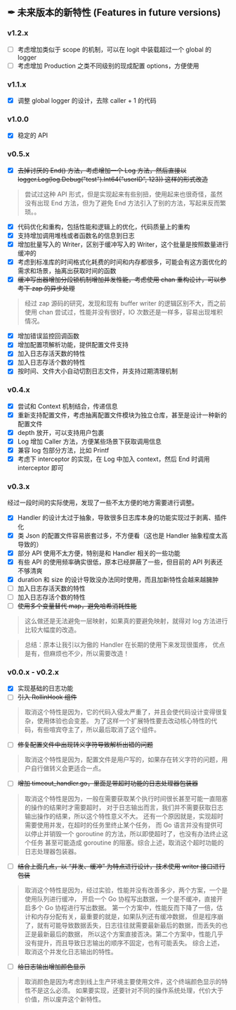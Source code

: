 ## ✒ 未来版本的新特性 (Features in future versions)

### v1.2.x

* [ ] 考虑增加类似于 scope 的机制，可以在 logit 中装载超过一个 global 的 logger
* [ ] 考虑增加 Production 之类不同级别的现成配置 options，方便使用

### v1.1.x

* [x] 调整 global logger 的设计，去除 caller + 1 的代码

### v1.0.0

* [x] 稳定的 API

### v0.5.x

* [x] ~~去掉讨厌的 End() 方法，考虑增加一个 Log 方法，然后直接以 logger.Log(log.Debug("test").Int64("userID", 123)) 这样的形式改造~~

> 尝试过这种 API 形式，但是实现起来有些别扭，使用起来也很奇怪，虽然没有出现 End 方法，但为了避免 End 方法引入了别的方法，写起来反而繁琐。。

* [x] 代码优化和重构，包括性能和逻辑上的优化，代码质量上的重构
* [x] 支持增加调用堆栈或者函数名的信息到日志
* [x] 增加批量写入的 Writer，区别于缓冲写入的 Writer，这个批量是按照数量进行缓冲的
* [x] 考虑到标准库的时间格式化耗费的时间和内存都很多，可能会有这方面优化的需求和场景，抽离出获取时间的函数
* [x] ~~缓冲写出器增加分段锁机制增加并发性能，考虑使用 chan 重构设计，可以参考下 zap 的异步处理~~

> 经过 zap 源码的研究，发现和现有 buffer writer 的逻辑区别不大，而之前使用 chan 尝试过，性能并没有很好，IO 次数还是一样多，容易出现堆积情况。

* [x] 增加错误监控回调函数
* [x] 增加配置项解析功能，提供配置文件支持
* [x] 加入日志存活天数的特性
* [x] 加入日志存活个数的特性
* [x] 按时间、文件大小自动切割日志文件，并支持过期清理机制

### v0.4.x

* [x] 尝试和 Context 机制结合，传递信息
* [x] 重新支持配置文件，考虑抽离配置文件模块为独立仓库，甚至是设计一种新的配置文件
* [x] depth 放开，可以支持用户包裹
* [x] Log 增加 Caller 方法，方便某些场景下获取调用信息
* [x] 兼容 log 包部分方法，比如 Printf
* [x] 考虑下 interceptor 的实现，在 Log 中加入 context，然后 End 时调用 interceptor 即可

### v0.3.x

经过一段时间的实际使用，发现了一些不太方便的地方需要进行调整。

* [x] Handler 的设计太过于抽象，导致很多日志库本身的功能实现过于剥离、插件化
* [x] 类 Json 的配置文件容易嵌套过多，不方便看（这也是 Handler 抽象程度太高导致的）
* [x] 部分 API 使用不太方便，特别是和 Handler 相关的一些功能
* [x] 有些 API 的使用频率确实很低，原本已经屏蔽了一些，但目前的 API 列表还不够清爽
* [x] duration 和 size 的设计导致没办法同时使用，而且加新特性会越来越臃肿
* [ ] 加入日志存活天数的特性
* [ ] 加入日志存活个数的特性
* [ ] ~~使用多个变量替代 map，避免哈希消耗性能~~

> 这么做还是无法避免一层映射，如果真的要避免映射，就得对 log 方法进行比较大幅度的改造。

> 总结：原本让我引以为傲的 Handler 在长期的使用下来发现很蛋疼，
> 优点是有，但麻烦也不少，所以需要改造！

### v0.0.x - v0.2.x

* [x] 实现基础的日志功能
* [ ] ~~引入 RollinHook 组件~~

> 取消这个特性是因为，它的代码入侵太严重了，并且会使代码设计变得很复杂，使用体验也会变差。
> 为了这样一个扩展特性要去改动核心特性的代码，有些喧宾夺主了，所以最后取消了这个组件。

* [ ] ~~修复配置文件中出现转义字符导致解析出错的问题~~

> 取消这个特性是因为，配置文件是用户写的，如果存在转义字符的问题，用户自行做转义会更适合一点。

* [ ] ~~增加 timeout_handler.go，里面是带超时功能的日志处理器包装器~~

> 取消这个特性是因为，一般在需要获取某个执行时间很长甚至可能一直阻塞的操作的结果时才需要超时，
> 对于日志输出而言，我们并不需要获取日志输出操作的结果，所以这个特性意义不大。
> 还有一个原因就是，实现超时需要使用并发，在超时的任务里终止某个任务，
> 而 Go 语言并没有提供可以停止并销毁一个 goroutine 的方法，所以即使超时了，也没有办法终止这个任务
> 甚至可能造成 goroutine 的阻塞。综合上述，取消这个超时功能的日志处理器包装器。

* [ ] ~~结合上面几点，以 “并发、缓冲” 为特点进行设计，技术使用 writer 接口进行包装~~

> 取消这个特性是因为，经过实验，性能并没有改善多少，两个方案，一个是使用队列进行缓冲，
> 开启一个 Go 协程写出数据，一个是不缓冲，直接开启多个 Go 协程进行写出数据。
> 第一个方案中，性能反而下降了一倍，估计和内存分配有关，最重要的就是，如果队列还有缓冲数据，
> 但是程序崩了，就有可能导致数据丢失，日志往往就需要最新最后的数据，而丢失的也正是最新最后的数据，
> 所以这个方案直接否决。第二个方案中，性能几乎没有提升，而且导致日志输出的顺序不固定，也有可能丢失。
> 综合上述，取消这个并发化日志输出的特性。

* [ ] ~~给日志输出增加颜色显示~~

> 取消颜色是因为考虑到线上生产环境主要使用文件，这个终端颜色显示的特性不是这么必须。
> 如果要实现，还要针对不同的操作系统处理，代价大于价值，所以废弃这个新特性。